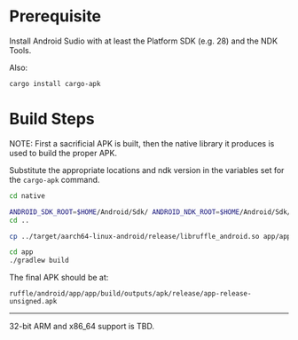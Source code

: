
# Prerequisite

Install Android Sudio with at least the Platform SDK (e.g. 28) and the NDK Tools.

Also:

`cargo install cargo-apk`

# Build Steps

NOTE: First a sacrificial APK is built, then the native library it produces is used to build the proper APK.

Substitute the appropriate locations and ndk version in the variables set for the `cargo-apk` command.

```bash
cd native

ANDROID_SDK_ROOT=$HOME/Android/Sdk/ ANDROID_NDK_ROOT=$HOME/Android/Sdk/ndk/24.0.8215888/ cargo apk build --release
cd ..

cp ../target/aarch64-linux-android/release/libruffle_android.so app/app/src/main/jniLibs/arm64-v8a/libruffle_android.so

cd app
./gradlew build
```

The final APK should be at:

`ruffle/android/app/app/build/outputs/apk/release/app-release-unsigned.apk`

---

32-bit ARM and x86_64 support is TBD.